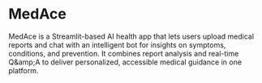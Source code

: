 # MedAce
MedAce is a Streamlit-based AI health app that lets users upload medical reports and chat with an intelligent bot for insights on symptoms, conditions, and prevention. It combines report analysis and real-time Q\&amp;A to deliver personalized, accessible medical guidance in one platform.
